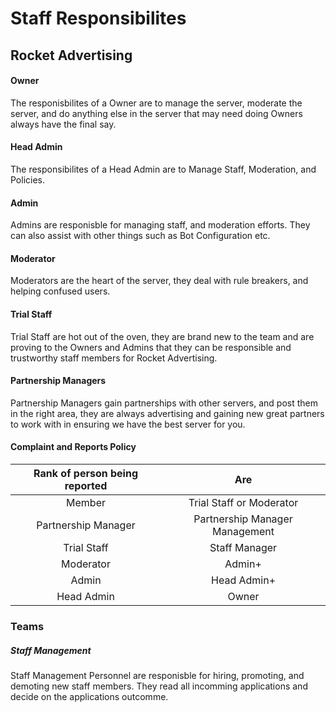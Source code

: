 # Staff Responsibilites

## Rocket Advertising


#### Owner
The responisbilites of a Owner are to manage the server, moderate the server, and do anything else in the server that may need doing
Owners always have the final say.

#### Head Admin
The responsibilites of a Head Admin are to Manage Staff, Moderation, and Policies.

#### Admin
Admins are responisble for managing staff, and moderation efforts. They can also assist with other things such as Bot Configuration etc.

#### Moderator
Moderators are the heart of the server, they deal with rule breakers, and helping confused users.

#### Trial Staff
Trial Staff are hot out of the oven, they are brand new to the team and are proving to the Owners and Admins that they can be responsible and trustworthy
staff members for Rocket Advertising.

#### Partnership Managers
Partnership Managers gain partnerships with other servers, and post them in the right area, they are always advertising and gaining new 
great partners to work with in ensuring we have the best server for you.

#### Complaint and Reports Policy

| Rank of person being reported | Are                            |
| :---------------------------: |:-----------------------------: |
| Member                        | Trial Staff or Moderator       |
| Partnership Manager           | Partnership Manager Management |
| Trial Staff                   | Staff Manager                  |
| Moderator                     | Admin+                         |
| Admin                         | Head Admin+                    |
| Head Admin                    | Owner                          |

### Teams

##### Staff Management

Staff Management Personnel are responisble for hiring, promoting, and demoting new staff members. They read all incomming applications 
and decide on the applications outcomme.
